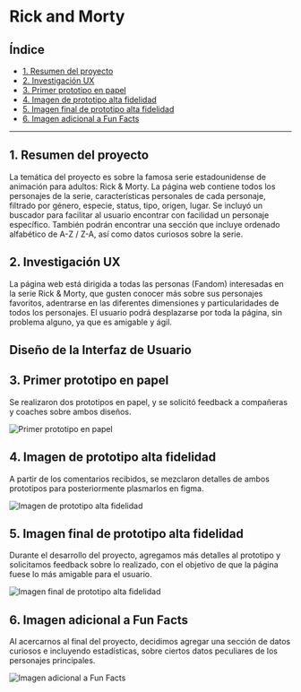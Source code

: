 # Rick and Morty

## Índice

* [1. Resumen del proyecto](#1-resumen-del-proyecto)
* [2. Investigación UX](#2-investigación-UX)
* [3. Primer prototipo en papel](#3-prototipo-en-papel)
* [4. Imagen de prototipo alta fidelidad ](#4-imagen-de-prototipo-alta-fidelidad)
* [5. Imagen final de prototipo alta fidelidad ](#5-imagen-final-de-prototipo-alta-fidelidad)
* [6. Imagen adicional a Fun Facts](#6-Imagen-adicional-a-Fun-Facts)


***

## 1. Resumen del proyecto
La temática del proyecto es sobre la famosa serie estadounidense de animación 
para adultos: Rick & Morty. La página web contiene todos los personajes de la serie, 
características personales de cada personaje, filtrado por género, especie, status, 
tipo, origen, lugar. Se incluyó un buscador para facilitar al usuario encontrar con 
facilidad un personaje específico. También podrán encontrar una sección que incluye 
ordenado alfabético de A-Z / Z-A, así como datos curiosos sobre la serie. 

## 2. Investigación UX

La página web está dirigida a todas las personas (Fandom) interesadas en la serie Rick & Morty, 
que gusten conocer más sobre sus personajes favoritos, adentrarse en las diferentes dimensiones y 
particularidades de todos los personajes. El usuario podrá desplazarse por toda la página, sin
problema alguno, ya que es amigable y ágil.

## Diseño de la Interfaz de Usuario

## 3. Primer prototipo en papel
Se realizaron dos prototipos en papel, y se solicitó feedback a compañeras y coaches sobre ambos diseños.

![Primer prototipo en papel](CDMX013-DATA-LOVERS/img/ProLapiz.jpg)

## 4. Imagen de prototipo alta fidelidad
A partir de los comentarios recibidos, se mezclaron detalles de ambos prototipos para posteriormente plasmarlos en figma.

![Imagen de prototipo alta fidelidad](CDMX013-DATA-LOVERS/img/firstPAF.png)

## 5. Imagen final de prototipo alta fidelidad
Durante el desarrollo del proyecto, agregamos más detalles al prototipo y solicitamos feedback sobre lo realizado, 
con el objetivo de que la página fuese lo más amigable para el usuario.

![Imagen final de prototipo alta fidelidad](CDMX013-DATA-LOVERS/img/secondPAF.png)

## 6. Imagen adicional a Fun Facts
Al acercarnos al final del proyecto, decidimos agregar una sección de datos curiosos e incluyendo estadísticas, sobre ciertos datos peculiares de los personajes principales.

![Imagen adicional a Fun Facts](CDMX013-DATA-LOVERS/img/Funfacts.png) 
